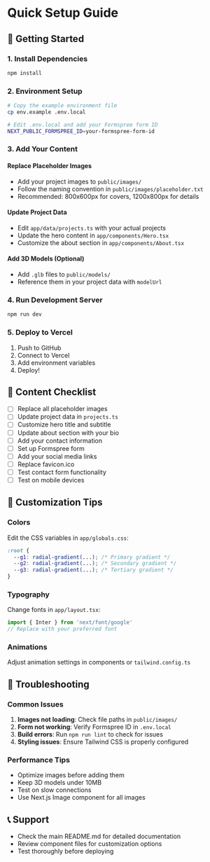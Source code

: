 # Quick Setup Guide

## 🚀 Getting Started

### 1. Install Dependencies
```bash
npm install
```

### 2. Environment Setup
```bash
# Copy the example environment file
cp env.example .env.local

# Edit .env.local and add your Formspree form ID
NEXT_PUBLIC_FORMSPREE_ID=your-formspree-form-id
```

### 3. Add Your Content

#### Replace Placeholder Images
- Add your project images to `public/images/`
- Follow the naming convention in `public/images/placeholder.txt`
- Recommended: 800x600px for covers, 1200x800px for details

#### Update Project Data
- Edit `app/data/projects.ts` with your actual projects
- Update the hero content in `app/components/Hero.tsx`
- Customize the about section in `app/components/About.tsx`

#### Add 3D Models (Optional)
- Add `.glb` files to `public/models/`
- Reference them in your project data with `modelUrl`

### 4. Run Development Server
```bash
npm run dev
```

### 5. Deploy to Vercel
1. Push to GitHub
2. Connect to Vercel
3. Add environment variables
4. Deploy!

## 📝 Content Checklist

- [ ] Replace all placeholder images
- [ ] Update project data in `projects.ts`
- [ ] Customize hero title and subtitle
- [ ] Update about section with your bio
- [ ] Add your contact information
- [ ] Set up Formspree form
- [ ] Add your social media links
- [ ] Replace favicon.ico
- [ ] Test contact form functionality
- [ ] Test on mobile devices

## 🎨 Customization Tips

### Colors
Edit the CSS variables in `app/globals.css`:
```css
:root {
  --g1: radial-gradient(...); /* Primary gradient */
  --g2: radial-gradient(...); /* Secondary gradient */
  --g3: radial-gradient(...); /* Tertiary gradient */
}
```

### Typography
Change fonts in `app/layout.tsx`:
```typescript
import { Inter } from 'next/font/google'
// Replace with your preferred font
```

### Animations
Adjust animation settings in components or `tailwind.config.ts`

## 🔧 Troubleshooting

### Common Issues

1. **Images not loading**: Check file paths in `public/images/`
2. **Form not working**: Verify Formspree ID in `.env.local`
3. **Build errors**: Run `npm run lint` to check for issues
4. **Styling issues**: Ensure Tailwind CSS is properly configured

### Performance Tips

- Optimize images before adding them
- Keep 3D models under 10MB
- Test on slow connections
- Use Next.js Image component for all images

## 📞 Support

- Check the main README.md for detailed documentation
- Review component files for customization options
- Test thoroughly before deploying
